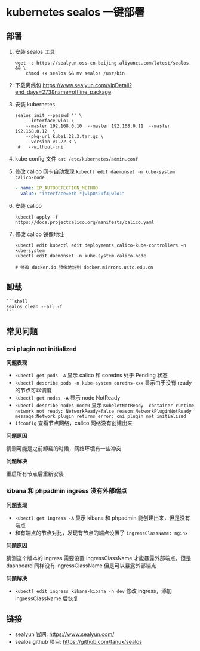 # kubernetes sealos 一键部署

[//]: <> (kubernetes, sealos, k8s)

## 部署

1. 安装 sealos 工具

    ```shell
    wget -c https://sealyun.oss-cn-beijing.aliyuncs.com/latest/sealos && \
        chmod +x sealos && mv sealos /usr/bin
    ```

2. 下载离线包 <https://www.sealyun.com/vipDetail?end_days=273&name=offline_package>
3. 安装 kubernetes

    ```shell
    sealos init --passwd '' \
        --interface wlo1 \
        --master 192.168.0.10  --master 192.168.0.11  --master 192.168.0.12  \
        --pkg-url kube1.22.3.tar.gz \
        --version v1.22.3 \
     #   --without-cni
    ```

4. kube config 文件 `cat /etc/kubernetes/admin.conf`
5. 修改 calico 网卡自动发现 `kubectl edit daemonset -n kube-system calico-node`

    ```yaml
    - name: IP_AUTODETECTION_METHOD
      value: "interface=eth.*|wlp0s20f3|wlo1"
    ```

6. 安装 calico

    ```shell
    kubectl apply -f https://docs.projectcalico.org/manifests/calico.yaml
    ```

7. 修改 calico 镜像地址

    ```
    kubectl edit kubectl edit deployments calico-kube-controllers -n kube-system
    kubectl edit daemonset -n kube-system calico-node

    # 修改 docker.io 镜像地址到 docker.mirrors.ustc.edu.cn
    ```

## 卸载

    ```shell
    sealos clean --all -f
    ```

## 常见问题

### cni plugin not initialized

**问题表现**

- `kubectl get pods -A` 显示 calico 和 coredns 处于 Pending 状态
- `kubectl describe pods -n kube-system coredns-xxx` 显示由于没有 ready 的节点可以调度
- `kubectl get nodes -A` 显示 node NotReady
- `kubectl describe nodes node0` 显示 `KubeletNotReady  container runtime network not ready: NetworkReady=false reason:NetworkPluginNotReady message:Network plugin returns error: cni plugin not initialized`
- `ifconfig` 查看节点网络，calico 网络没有创建出来

**问题原因**

猜测可能是之前卸载的时候，网络环境有一些冲突

**问题解决**

重启所有节点后重新安装

### kibana 和 phpadmin ingress 没有外部端点

**问题表现**

- `kubectl get ingress -A` 显示 kibana 和 phpadmin 能创建出来，但是没有端点
- 和有端点的节点对比，发现有节点的端点设置了 `ingressClassName: nginx`

**问题原因**

猜测这个版本的 ingress 需要设置 ingressClassName 才能暴露外部端点，但是 dashboard 同样没有 ingressClassName 但是可以暴露外部端点

**问题解决**

- `kubectl edit ingress kibana-kibana -n dev` 修改 ingress，添加 ingressClassName 后恢复

## 链接

- sealyun 官网: <https://www.sealyun.com/>
- sealos github 项目: <https://github.com/fanux/sealos>
